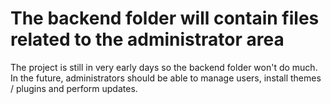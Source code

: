 # The backend folder will contain files related to the administrator area

The project is still in very early days so the backend folder won't do much. In the future, administrators should be able to manage users, install themes / plugins and perform updates.
